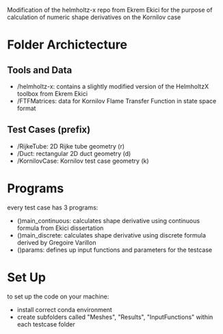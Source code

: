 Modification of the helmholtz-x repo from Ekrem Ekici for the purpose of calculation of numeric shape derivatives on the Kornilov case

# Folder Archictecture
## Tools and Data
- /helmholtz-x: contains a slightly modified version of the HelmholtzX toolbox from Ekrem Ekici
- /FTFMatrices: data for Kornilov Flame Transfer Function in state space format
## Test Cases (prefix)
- /RijkeTube: 2D Rijke tube geometry (r)
- /Duct: rectangular 2D duct geometry (d)
- /KornilovCase: Kornilov test case geometry (k)

# Programs
every test case has 3 programs:  
- ()main_continuous: calculates shape derivative using continuous formula from Ekici dissertation
- ()main_discrete: calculates shape derivative using discrete formula derived by Gregoire Varillon
- ()params: defines up input functions and parameters for the testcase

# Set Up
to set up the code on your machine:
- install correct conda environment
- create subfolders called "Meshes", "Results", "InputFunctions" within each testcase folder

